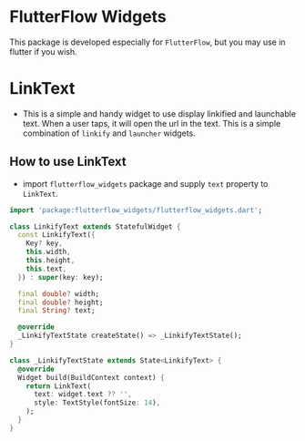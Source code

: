 # FlutterFlow Widgets

This package is developed especially for `FlutterFlow`, but you may use in flutter if you wish.


# LinkText

- This is a simple and handy widget to use display linkified and launchable text. When a user taps, it will open the url in the text. This is a simple combination of `linkify` and `launcher` widgets.


## How to use LinkText

- import `flutterflow_widgets` package and supply `text` property to `LinkText`.

```dart
import 'package:flutterflow_widgets/flutterflow_widgets.dart';

class LinkifyText extends StatefulWidget {
  const LinkifyText({
    Key? key,
    this.width,
    this.height,
    this.text,
  }) : super(key: key);

  final double? width;
  final double? height;
  final String? text;

  @override
  _LinkifyTextState createState() => _LinkifyTextState();
}

class _LinkifyTextState extends State<LinkifyText> {
  @override
  Widget build(BuildContext context) {
    return LinkText(
      text: widget.text ?? '',
      style: TextStyle(fontSize: 14),
    );
  }
}
```